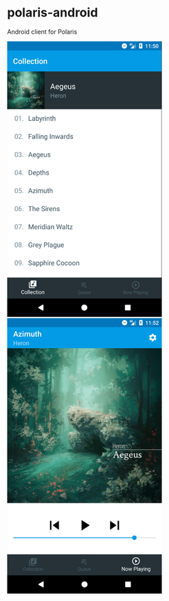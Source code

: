 # polaris-android
Android client for Polaris

<img width="360" src="res/screenshot_album_view.png?raw=true"/>
<img width="360" src="res/screenshot_player.png?raw=true"/>
